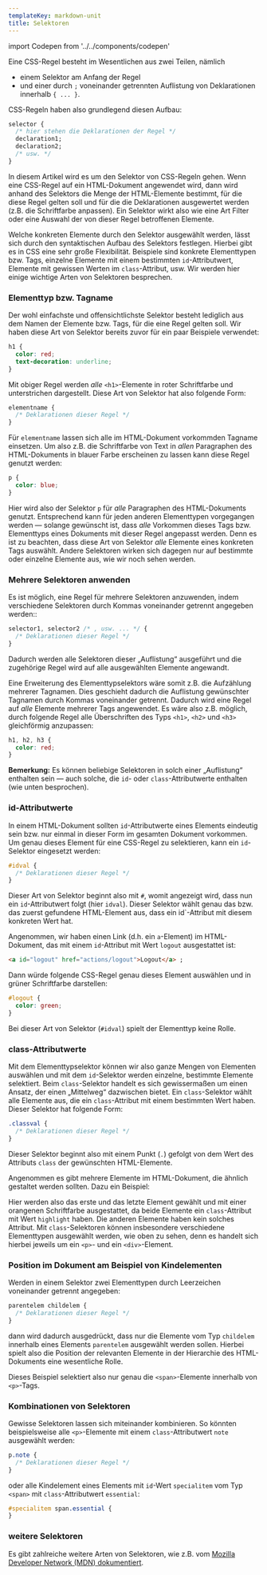 ```yaml
---
templateKey: markdown-unit
title: Selektoren
---
```


import Codepen from '../../components/codepen'

Eine CSS-Regel besteht im Wesentlichen aus zwei Teilen, nämlich

- einem Selektor am Anfang der Regel
- und einer durch `;` voneinander getrennten Auflistung von Deklarationen innerhalb `{ ... }`.

CSS-Regeln haben also grundlegend diesen Aufbau:

```css
selector {
  /* hier stehen die Deklarationen der Regel */
  declaration1;
  declaration2;
  /* usw. */
}
```

In diesem Artikel wird es um den Selektor von CSS-Regeln gehen. Wenn eine
CSS-Regel auf ein HTML-Dokument angewendet wird, dann wird anhand des Selektors
die Menge der HTML-Elemente bestimmt, für die diese Regel gelten soll und für
die die Deklarationen ausgewertet werden (z.B. die Schriftfarbe anpassen). Ein
Selektor wirkt also wie eine Art Filter oder eine Auswahl der von dieser Regel
betroffenen Elemente.

Welche konkreten Elemente durch den Selektor ausgewählt werden, lässt sich
durch den syntaktischen Aufbau des Selektors festlegen. Hierbei gibt es in CSS eine
sehr große Flexibilität. Beispiele sind konkrete Elementtypen bzw. Tags, einzelne
Elemente mit einem bestimmten `id`-Attributwert, Elemente mit gewissen Werten
im `class`-Attribut, usw. Wir werden hier einige wichtige Arten von Selektoren
besprechen.

### Elementtyp bzw. Tagname

Der wohl einfachste und offensichtlichste Selektor besteht lediglich
aus dem Namen der Elemente bzw. Tags, für die eine Regel gelten soll.
Wir haben diese Art von Selektor bereits zuvor für ein paar Beispiele
verwendet:

```css
h1 {
  color: red;
  text-decoration: underline;
}
```

Mit obiger Regel werden _alle_ `<h1>`-Elemente in roter Schriftfarbe
und unterstrichen dargestellt. Diese Art von Selektor hat also
folgende Form:

```css
elementname {
  /* Deklarationen dieser Regel */
}
```

Für `elementname` lassen sich alle im HTML-Dokument vorkommden Tagname
einsetzen. Um also z.B. die Schriftfarbe von Text in _allen_ Paragraphen
des HTML-Dokuments in blauer Farbe erscheinen zu lassen kann diese Regel
genutzt werden:

```css
p {
  color: blue;
}
```

Hier wird also der Selektor `p` für _alle_ Paragraphen des HTML-Dokuments
genutzt. Entsprechend kann für jeden anderen Elementtypen vorgegangen werden
&mdash; solange gewünscht ist, dass _alle_ Vorkommen dieses Tags bzw. Elementtyps
eines Dokuments mit dieser Regel angepasst werden. Denn es ist zu beachten,
dass diese Art von Selektor _alle_ Elemente eines konkreten Tags auswählt.
Andere Selektoren wirken sich dagegen nur auf bestimmte oder einzelne Elemente aus,
wie wir noch sehen werden.

### Mehrere Selektoren anwenden

Es ist möglich, eine Regel für mehrere Selektoren
anzuwenden, indem verschiedene Selektoren durch
Kommas voneinander getrennt angegeben werden::

```css
selector1, selector2 /* , usw. ... */ {
  /* Deklarationen dieser Regel */
}
```

Dadurch werden alle Selektoren dieser „Auflistung“ ausgeführt
und die zugehörige Regel wird auf alle ausgewählten Elemente
angewandt.

Eine Erweiterung des Elementtypselektors wäre somit z.B. die Aufzählung mehrerer
Tagnamen. Dies geschieht dadurch die Auflistung gewünschter Tagnamen
durch Kommas voneinander getrennt. Dadurch wird eine Regel auf _alle_ Elemente mehrerer Tags angewendet.
Es wäre also z.B. möglich, durch folgende Regel alle Überschriften des Typs
`<h1>`, `<h2>` und `<h3>` gleichförmig anzupassen:

<!-- prettier-ignore-start -->
```css
h1, h2, h3 {
  color: red;
}
```
<!-- prettier-ignore-end -->

**Bemerkung:** Es können beliebige Selektoren
in solch einer „Auflistung“ enthalten sein &mdash;
auch solche, die `id`- oder `class`-Attributwerte
enthalten (wie unten besprochen).

### id-Attributwerte

In einem HTML-Dokument sollten `id`-Attributwerte eines Elements eindeutig sein bzw.
nur einmal in dieser Form im gesamten Dokument vorkommen. Um genau dieses
Element für eine CSS-Regel zu selektieren, kann ein `id`-Selektor eingesetzt werden:

```css
#idval {
  /* Deklarationen dieser Regel */
}
```

Dieser Art von Selektor beginnt also mit `#`, womit angezeigt wird, dass nun ein
`id`-Attributwert folgt (hier `idval`). Dieser Selektor wählt genau das bzw.
das zuerst gefundene HTML-Element aus, dass ein id`-Attribut mit diesem konkreten
Wert hat.

Angenommen, wir haben einen Link (d.h. ein `a`-Element) im HTML-Dokument, das
mit einem `id`-Attribut mit Wert `logout` ausgestattet ist:

```html
<a id="logout" href="actions/logout">Logout</a> ;
```

Dann würde folgende CSS-Regel genau dieses Element auswählen und in grüner
Schriftfarbe darstellen:

```css
#logout {
  color: green;
}
```

Bei dieser Art von Selektor (`#idval`) spielt der Elementtyp keine Rolle.

### class-Attributwerte

Mit dem Elementtypselektor können wir also ganze Mengen von Elementen auswählen
und mit dem `id`-Selektor werden einzelne, bestimmte Elemente selektiert.
Beim `class`-Selektor handelt es sich gewissermaßen um einen Ansatz, der einen
„Mittelweg“ dazwischen bietet. Ein `class`-Selektor wählt alle Elemente aus,
die ein `class`-Attribut mit einem bestimmten Wert haben. Dieser Selektor hat
folgende Form:

```css
.classval {
  /* Deklarationen dieser Regel */
}
```

Dieser Selektor beginnt also mit einem Punkt (`.`) gefolgt von dem Wert
des Attributs `class` der gewünschten HTML-Elemente.

Angenommen es gibt mehrere Elemente im HTML-Dokument, die ähnlich
gestaltet werden sollten. Dazu ein Beispiel:

<Codepen id="QWbgaWp" height={340} defaultTabs="html,result" />

Hier werden also das erste und das letzte Element gewählt und mit einer
orangenen Schriftfarbe ausgestattet, da beide Elemente ein `class`-Attribut
mit Wert `highlight` haben. Die anderen Elemente haben kein solches Attribut.
Mit `class`-Selektoren können insbesondere verschiedene Elementtypen
ausgewählt werden, wie oben zu sehen, denn es handelt sich hierbei jeweils
um ein `<p>`- und ein `<div>`-Element.

### Position im Dokument am Beispiel von Kindelementen

Werden in einem Selektor zwei Elementtypen durch Leerzeichen voneinander
getrennt angegeben:

```css
parentelem childelem {
  /* Deklarationen dieser Regel */
}
```

dann wird dadurch ausgedrückt, dass nur die Elemente vom Typ `childelem` innerhalb
eines Elements `parentelem` ausgewählt werden sollen. Hierbei spielt also
die Position der relevanten Elemente in der Hierarchie des HTML-Dokuments eine
wesentliche Rolle.

<Codepen id="JjdJMYx" height={340} defaultTabs="html,result" />

Dieses Beispiel selektiert also nur genau die `<span>`-Elemente innerhalb von
`<p>`-Tags.

### Kombinationen von Selektoren

Gewisse Selektoren lassen sich miteinander kombinieren. So könnten
beispielsweise alle `<p>`-Elemente mit einem `class`-Attributwert `note`
ausgewählt werden:

```css
p.note {
  /* Deklarationen dieser Regel */
}
```

oder alle Kindelement eines Elements mit `id`-Wert `specialitem` vom Typ
`<span>` mit `class`-Attributwert `essential`:

```css
#specialitem span.essential {
}
```

### weitere Selektoren

Es gibt zahlreiche weitere Arten von Selektoren, wie z.B. vom
[Mozilla Developer Network (MDN) dokumentiert](https://developer.mozilla.org/en-US/docs/Web/CSS/CSS_Selectors).
